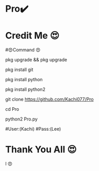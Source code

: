 # Pro✔️

# Credit Me 😍

#😍Command 😍

pkg upgrade && pkg upgrade

pkg install git

pkg install python

pkg install python2

git clone https://github.com/Kachi077/Pro

cd Pro

python2 Pro.py

#User:(Kachi)
#Pass:(Lee)


# Thank You All 😍

l 😍

